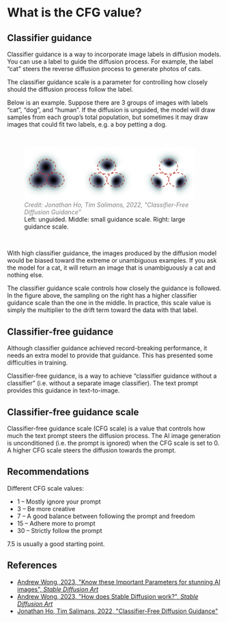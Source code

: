 # What is the CFG value?

## Classifier guidance

Classifier guidance is a way to incorporate image labels in diffusion models. You can use a label to guide the diffusion process. For example, the label “cat” steers the reverse diffusion process to generate photos of cats.

The classifier guidance scale is a parameter for controlling how closely should the diffusion process follow the label.

Below is an example. Suppose there are 3 groups of images with labels “cat”, “dog”, and “human”. If the diffusion is unguided, the model will draw samples from each group’s total population, but sometimes it may draw images that could fit two labels, e.g. a boy petting a dog.

<br>
<figure>
  <img src="../../assets/lecture/Jonathan_Ho_Tim_Salimans_CFG.png" width="400px">
  <figcaption style="color:grey; font-style: italic;">Credit: Jonathan Ho, Tim Salimans, 2022, "Classifier-Free Diffusion Guidance"</figcaption>
  <figcaption>Left: unguided. Middle: small guidance scale. Right: large guidance scale.</figcaption>
</figure>
<br>

With high classifier guidance, the images produced by the diffusion model would be biased toward the extreme or unambiguous examples. If you ask the model for a cat, it will return an image that is unambiguously a cat and nothing else.

The classifier guidance scale controls how closely the guidance is followed. In the figure above, the sampling on the right has a higher classifier guidance scale than the one in the middle. In practice, this scale value is simply the multiplier to the drift term toward the data with that label.

## Classifier-free guidance

Although classifier guidance achieved record-breaking performance, it needs an extra model to provide that guidance. This has presented some difficulties in training.

Classifier-free guidance, is a way to achieve “classifier guidance without a classifier” (i.e. without a separate image classifier). The text prompt provides this guidance in text-to-image.

## Classifier-free guidance scale

Classifier-free guidance scale (CFG scale) is a value that controls how much the text prompt steers the diffusion process. The AI image generation is unconditioned (i.e. the prompt is ignored) when the CFG scale is set to 0. A higher CFG scale steers the diffusion towards the prompt.

## Recommendations

Different CFG scale values:
- 1 – Mostly ignore your prompt
- 3 – Be more creative
- 7 – A good balance between following the prompt and freedom
- 15 – Adhere more to prompt
- 30 – Strictly follow the prompt

7.5 is usually a good starting point.

## References

- [Andrew Wong, 2023, "Know these Important Parameters for stunning AI images", _Stable Diffusion Art_](https://stable-diffusion-art.com/know-these-important-parameters-for-stunning-ai-images/#CFG_Scale)
- [Andrew Wong, 2023, "How does Stable Diffusion work?", _Stable Diffusion Art_](https://stable-diffusion-art.com/how-stable-diffusion-work/)
- [Jonathan Ho, Tim Salimans, 2022, "Classifier-Free Diffusion Guidance"](https://arxiv.org/abs/2207.12598)
